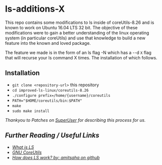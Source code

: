 # ls-additions-X

This repo contains some modifications to ls inside of coreUtils-8.26 and is known to work on Ubuntu 16.04 LTS 32 bit. The objective of these modifications were to gain a better understanding of the linux operating system (in particular coreUtils) and use that knowledge to build a new feature into the known and loved package.

The feature we made is in the form of an ls flag -N which has a --d `X` flag that will recurse your ls command X times. The installation of which follows.


## Installation

* `git clone <repository-url>` this repository
* `cd improved-ls-linux/coreutils-8.26`
* `./configure prefix=/home/{username}/coreutils`
* `PATH="$HOME/coreutils/bin:$PATH"`
* `make`
* `sudo make install`

<i>Thankyou to Patches on [SuperUser](https://superuser.com/questions/304943/how-can-i-install-a-more-modern-version-of-gnu-utils-coreutils-on-debian-linux) for describing this process for us.<i/>


## Further Reading / Useful Links

* [What is LS](http://linuxcommand.org/lc3_man_pages/ls1.html)
* [GNU CoreUtils](https://www.gnu.org/software/coreutils/coreutils.html)
* [How does LS work? by: amitsaha on github](https://gist.github.com/amitsaha/8169242)


